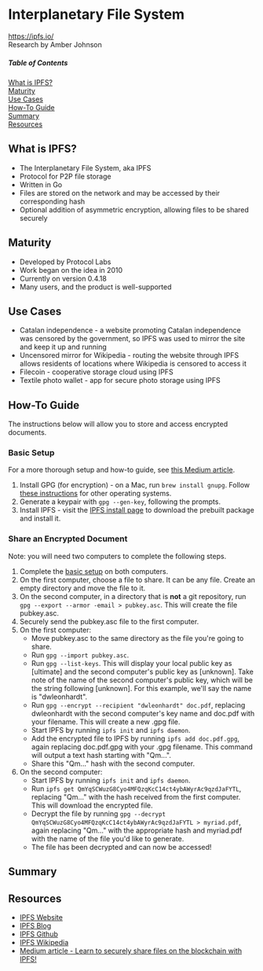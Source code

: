 # Interplanetary File System
https://ipfs.io/  
Research by Amber Johnson

##### Table of Contents
[What is IPFS?](#what-is-ipfs)  
[Maturity](#maturity)  
[Use Cases](#use-cases)  
[How-To Guide](#how-to-guide)  
[Summary](#summary)  
[Resources](#resources)  

## What is IPFS?
* The Interplanetary File System, aka IPFS
* Protocol for P2P file storage
* Written in Go
* Files are stored on the network and may be accessed by their corresponding hash
* Optional addition of asymmetric encryption, allowing files to be shared securely

## Maturity

* Developed by Protocol Labs
* Work began on the idea in 2010
* Currently on version 0.4.18
* Many users, and the product is well-supported

## Use Cases

* Catalan independence - a website promoting Catalan independence was censored by the government, so IPFS was used to mirror the site and keep it up and running
* Uncensored mirror for Wikipedia - routing the website through IPFS allows residents of locations where Wikipedia is censored to access it
* Filecoin - cooperative storage cloud using IPFS
* Textile photo wallet - app for secure photo storage using IPFS

## How-To Guide
The instructions below will allow you to store and access encrypted documents.

### Basic Setup
For a more thorough setup and how-to guide, see [this Medium article](https://medium.com/@mycoralhealth/learn-to-securely-share-files-on-the-blockchain-with-ipfs-219ee47df54c).

1. Install GPG (for encryption) - on a Mac, run `brew install gnupg`. Follow [these instructions](http://blog.ghostinthemachines.com/2015/03/01/how-to-use-gpg-command-line/) for other operating systems.
1. Generate a keypair with `gpg --gen-key`, following the prompts.
1. Install IPFS - visit the [IPFS install page](https://docs.ipfs.io/introduction/install/) to download the prebuilt package and install it.

### Share an Encrypted Document
Note: you will need two computers to complete the following steps.

1. Complete the [basic setup](#basic-setup) on both computers.
1. On the first computer, choose a file to share. It can be any file. Create an empty directory and move the file to it.
1. On the second computer, in a directory that is **not** a git repository, run `gpg --export --armor -email > pubkey.asc`. This will create the file pubkey.asc.
1. Securely send the pubkey.asc file to the first computer.
1. On the first computer:
    * Move pubkey.asc to the same directory as the file you're going to share.
    * Run `gpg --import pubkey.asc`.
    * Run `gpg --list-keys`. This will display your local public key as [ultimate] and the second computer's public key as [unknown]. Take note of the name of the second computer's public key, which will be the string following [unknown]. For this example, we'll say the name is "dwleonhardt".
    * Run `gpg --encrypt --recipient "dwleonhardt" doc.pdf`, replacing dwleonhardt with the second computer's key name and doc.pdf with your filename. This will create a new .gpg file.
    * Start IPFS by running `ipfs init` and `ipfs daemon`.
    * Add the encrypted file to IPFS by running `ipfs add doc.pdf.gpg`, again replacing doc.pdf.gpg with your .gpg filename. This command will output a text hash starting with "Qm...".
    * Share this "Qm..." hash with the second computer.
1. On the second computer:
    * Start IPFS by running `ipfs init` and `ipfs daemon`.
    * Run `ipfs get QmYqSCWuzG8Cyo4MFQzqKcC14ct4ybAWyrAc9qzdJaFYTL`, replacing "Qm..." with the hash received from the first computer. This will download the encrypted file.
    * Decrypt the file by running `gpg --decrypt QmYqSCWuzG8Cyo4MFQzqKcC14ct4ybAWyrAc9qzdJaFYTL > myriad.pdf`, again replacing "Qm..." with the appropriate hash and myriad.pdf with the name of the file you'd like to generate.
    * The file has been decrypted and can now be accessed!

## Summary



## Resources

* [IPFS Website](https://ipfs.io/)
* [IPFS Blog](https://blog.ipfs.io/)
* [IPFS Github](https://github.com/ipfs/ipfs)
* [IPFS Wikipedia](https://en.wikipedia.org/wiki/InterPlanetary_File_System)
* [Medium article - Learn to securely share files on the blockchain with IPFS!](https://medium.com/@mycoralhealth/learn-to-securely-share-files-on-the-blockchain-with-ipfs-219ee47df54c)
